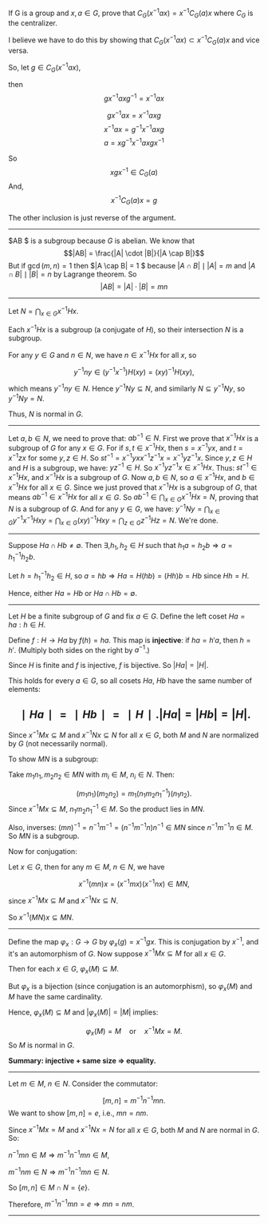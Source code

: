 If G is a group and $x,a \in G$, prove that $C_G(x^{-1}ax)=x^{-1}C_G(a)x$ where $C_G$ is the centralizer.

I believe we have to do this by showing that $C_G(x^{-1}ax) \subset x^{-1}C_G(a)x$ and vice versa. 

So, let $g \in C_G(x^{-1}ax)$,  

then $$gx^{-1}axg^{-1} = x^{-1}ax$$

$$gx^{-1}ax = x^{-1}axg$$
$$x^{-1}ax = g^{-1}x^{-1}axg$$
$$a = xg^{-1}x^{-1}axgx^{-1}$$

So $$xgx^{-1} \in C_G(a)$$
And, $$x^{-1}C_G(a)x = g$$

The other inclusion is just reverse of the argument. 

---
$AB $ is a subgroup because $G$ is abelian. We know that $$|AB| = \frac{|A| \cdot |B|}{|A \cap B|}$$
But if $\gcd(m,n) = 1$ then $|A \cap B| = 1 $ because $|A \cap B| \mid |A| = m$ and $|A \cap B| \mid |B| = n$ by Lagrange theorem. So $$|AB| = |A| \cdot |B| = mn$$

---
Let $N = \bigcap_{x \in G} x^{-1} H x$.

Each $x^{-1} H x$ is a subgroup (a conjugate of $H$), so their intersection $N$ is a subgroup.

For any $y \in G$ and $n \in N$, we have $n \in x^{-1} H x$ for all $x$, so

$$y^{-1} n y \in (y^{-1} x^{-1}) H (x y) = (xy)^{-1} H (xy),$$

which means $y^{-1} n y \in N$. Hence $y^{-1} N y \subseteq N$, and similarly $N \subseteq y^{-1} N y$, so $y^{-1} N y = N$.

Thus, $N$ is normal in $G$.

---
Let $a, b \in N$, we need to prove that: $ab^{-1} \in N$. First we prove that $x^{-1}Hx$ is a subgroup of $G$ for any $x \in G$. For if $s, t \in x^{-1}Hx$, then $s = x^{-1}yx$, and $t = x^{-1}zx$ for some $y, z \in H$. So $st^{-1} = x^{-1}yxx^{-1}z^{-1}x = x^{-1}yz^{-1}x$. Since $y, z \in H$ and $H$ is a subgroup, we have: $yz^{-1} \in H$. So $x^{-1}yz^{-1}x \in x^{-1}Hx$. Thus: $st^{-1} \in x^{-1}Hx$, and $x^{-1}Hx$ is a subgroup of $G$. Now $a, b \in N$, so $a \in x^{-1}Hx$, and $b \in x^{-1}Hx$ for all $x \in G$. Since we just proved that $x^{-1}Hx$ is a subgroup of $G$, that means $ab^{-1} \in x^{-1}Hx$ for all $x \in G$. So $ab^{-1} \in \displaystyle \bigcap_{x \in G}x^{-1}Hx = N$, proving that $N$ is a subgroup of $G$. And for any $y \in G$, we have:
$y^{-1}Ny = \displaystyle \bigcap_{x \in G}y^{-1}x^{-1}Hxy = \displaystyle \bigcap_{x \in G}(xy)^{-1}Hxy = \displaystyle \bigcap_{z \in G}z^{-1}Hz = N$. We're done.

---

Suppose $Ha \cap Hb \ne \emptyset$. Then $\exists, h_1, h_2 \in H$ such that $h_1 a = h_2 b \Rightarrow a = h_1^{-1} h_2 b$.

Let $h = h_1^{-1} h_2 \in H$, so $a = h b \Rightarrow Ha = H(hb) = (Hh)b = Hb$ since $Hh = H$.

Hence, either $Ha = Hb$ or $Ha \cap Hb = \emptyset$.

---
Let $H$ be a finite subgroup of $G$ and fix $a \in G$. Define the left coset $Ha = {ha : h \in H}$.

Define $f: H \to Ha$ by $f(h) = ha$. This map is **injective**: if $ha = h'a$, then $h = h'$. (Multiply both sides on the right by $a^{-1}$.)

Since $H$ is finite and $f$ is injective, $f$ is bijective. So $|Ha| = |H|$.

This holds for every $a \in G$, so all cosets $Ha$, $Hb$ have the same number of elements:

$$
∣Ha∣=∣Hb∣=∣H∣.|Ha| = |Hb| = |H|.
$$
----
Since $x^{-1} M x \subseteq M$ and $x^{-1} N x \subseteq N$ for all $x \in G$, both $M$ and $N$ are normalized by $G$ (not necessarily normal).

To show $MN$ is a subgroup:

  

Take $m_1 n_1, m_2 n_2 \in MN$ with $m_i \in M$, $n_i \in N$. Then:

$$(m_1 n_1)(m_2 n_2) = m_1 (n_1 m_2 n_1^{-1}) (n_1 n_2).$$Since $x^{-1} M x \subseteq M$, $n_1 m_2 n_1^{-1} \in M$. So the product lies in $MN$.

Also, inverses: $(mn)^{-1} = n^{-1} m^{-1} = (n^{-1} m^{-1} n) n^{-1} \in MN$ since $n^{-1} m^{-1} n \in M$. So $MN$ is a subgroup.

Now for conjugation:

  

Let $x \in G$, then for any $m \in M$, $n \in N$, we have

$$x^{-1} (mn) x = (x^{-1} m x)(x^{-1} n x) \in MN,$$

since $x^{-1} M x \subseteq M$ and $x^{-1} N x \subseteq N$.

So $x^{-1} (MN) x \subseteq MN$.

---

Define the map $\varphi_x: G \to G$ by $\varphi_x(g) = x^{-1}gx$. This is conjugation by $x^{-1}$, and it's an automorphism of $G$. Now suppose $x^{-1} M x \subseteq M$ for all $x \in G$.

Then for each $x \in G$, $\varphi_x(M) \subseteq M$.

But $\varphi_x$ is a bijection (since conjugation is an automorphism), so $\varphi_x(M)$ and $M$ have the same cardinality.

Hence, $\varphi_x(M) \subseteq M$ and $|\varphi_x(M)| = |M|$ implies:

$$\varphi_x(M) = M \quad \text{or} \quad x^{-1} M x = M.$$So $M$ is normal in $G$.

**Summary: injective + same size $\Rightarrow$ equality.**

---

Let $m \in M$, $n \in N$. Consider the commutator:

$$[m,n]=m^{-1}n^{-1}mn.$$We want to show $[m, n] = e$, i.e., $mn = nm$.

Since $x^{-1} M x = M$ and $x^{-1} N x = N$ for all $x \in G$, both $M$ and $N$ are normal in $G$. So:

  

$n^{-1} m n \in M \Rightarrow m^{-1} n^{-1} m n \in M$,

$m^{-1} n m \in N \Rightarrow m^{-1} n^{-1} m n \in N$.

So $[m, n] \in M \cap N = \{e\}$.

Therefore, $m^{-1} n^{-1} m n = e \Rightarrow mn = nm$.

---
